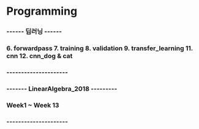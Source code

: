 # Programming

### ------ 딥러닝 ------
### 6. forwardpass 7. training 8. validation 9. transfer_learning 11. cnn 12. cnn_dog & cat
### ---------------------

### ------- LinearAlgebra_2018 ---------
### Week1 ~ Week 13
### ---------------------
